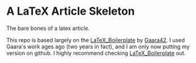 # A LaTeX Article Skeleton
The bare bones of a latex article.

This repo is based largely on the [LaTeX_Boilerplate](https://github.com/gaara42/LaTeX_Boilerplate) by [Gaara42](https://github.com/gaara42). I used Gaara's work ages ago (two years in fact), and I am only now putting my version on github. I highly recommend checking [LaTeX_Boilerplate](https://github.com/gaara42/LaTeX_Boilerplate) out.
